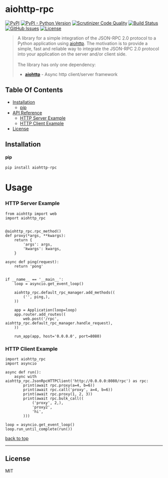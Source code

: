 # aiohttp-rpc

[![PyPI](https://img.shields.io/pypi/v/aiohttp-rpc.svg?style=flat-square)](https://pypi.org/project/aiohttp-rpc/)
[![PyPI - Python Version](https://img.shields.io/badge/python-3.5%20%7C%203.6%20%7C%203.7%20%7C%203.8-blue?style=flat-square)](https://docs.python.org/3/whatsnew/3.8.html)
[![Scrutinizer Code Quality](https://img.shields.io/scrutinizer/g/expert-m/aiohttp-rpc.svg?style=flat-square)](https://scrutinizer-ci.com/g/expert-m/aiohttp-rpc/?branch=master)
[![Build Status](https://img.shields.io/scrutinizer/build/g/expert-m/aiohttp-rpc.svg?style=flat-square)](https://scrutinizer-ci.com/g/expert-m/aiohttp-rpc/build-status/master)
[![GitHub Issues](https://img.shields.io/github/issues/expert-m/aiohttp-rpc.svg?style=flat-square)](https://github.com/expert-m/aiohttp-rpc/issues)
[![License](https://img.shields.io/badge/license-MIT-blue.svg?style=flat-square)](https://opensource.org/licenses/MIT)

> A library for a simple integration of the JSON-RPC 2.0 protocol to a Python application using [aiohttp](https://github.com/aio-libs/aiohttp).
The motivation is to provide a simple, fast and reliable way to integrate the JSON-RPC 2.0 protocol into your application on the server and/or client side.
<br/><br/>
>The library has only one dependency:
>* **[aiohttp](https://github.com/aio-libs/aiohttp)** - Async http client/server framework

## Table Of Contents
- [Installation](#installation)
    - [pip](#pip)
- [API Reference](#api-reference)
  - [HTTP Server Example](#http-server-example)
  - [HTTP Client Example](#http-client-example)
- [License](#license)

## Installation

#### pip
```bash
pip install aiohttp-rpc
```

# Usage

### HTTP Server Example
```python3
from aiohttp import web
import aiohttp_rpc


@aiohttp_rpc.rpc_method()
def proxy(*args, **kwargs):
    return {
        'args': args,
        'kwargs': kwargs,
    }

async def ping(request):
    return 'pong'


if __name__ == '__main__':
    loop = asyncio.get_event_loop()

    aiohttp_rpc.default_rpc_manager.add_methods((
        ('', ping,),
    ))

    app = Application(loop=loop)
    app.router.add_routes((
        web.post('/rpc', aiohttp_rpc.default_rpc_manager.handle_request),
    ))

    run_app(app, host='0.0.0.0', port=8080)
```


### HTTP Client Example
```python3
import aiohttp_rpc
import asyncio

async def run():
    async with aiohttp_rpc.JsonRpcHTTPClient('http://0.0.0.0:8080/rpc') as rpc:
        print(await rpc.proxy(a=4, b=6))
        print(await rpc.call('proxy', a=4, b=6))
        print(await rpc.proxy(1, 2, 3))
        print(await rpc.bulk_call((
            ('proxy', 2,), 
            'proxy2',
            'hi',
        )))

loop = asyncio.get_event_loop()
loop.run_until_complete(run())
```

[back to top](#table-of-contents)

---

## License
MIT

